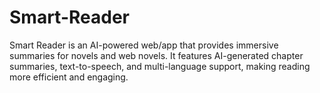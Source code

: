 # Smart-Reader
Smart Reader is an AI-powered web/app that provides immersive summaries for novels and web novels. It features AI-generated chapter summaries, text-to-speech, and multi-language support, making reading more efficient and engaging.
